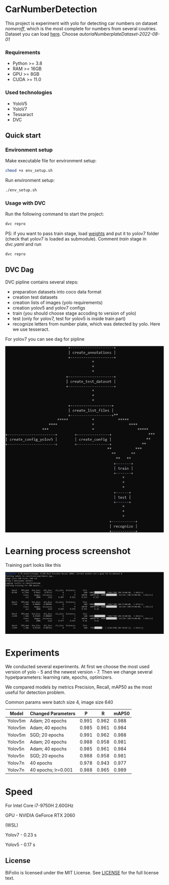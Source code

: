 # CarNumberDetection

This project is experiment with yolo for detecting car numbers on dataset *nomeroff*, which is the most complete for numbers from several coutries. 
Dataset you can load [here](https://nomeroff.net.ua/datasets/). Choose *autoriaNumberplateDataset-2022-08-01* 

### Requirements

- Python >= 3.8
- RAM >= 16GB
- GPU >= 8GB
- CUDA >= 11.0

### Used technologies

- YoloV5
- YoloV7
- Tessaract
- DVC

## Quick start

### Environment setup

Make executable file for environment setup:

```bash
chmod +x env_setup.sh
```

Run environment setup:

```bash
./env_setup.sh
```

### Usage with DVC

Run the following command to start the project:

```bash
dvc repro
```

PS: if you want to pass train stage, load [weights](https://drive.google.com/file/d/1B1XhgSm56yyJch8oecdDtbb4qdJa496g/view?usp=sharing) and put it to yolov7 folder (check that yolov7 is loaded as submodule). Comment *train* stage in *dvc.yaml* and run 

```bash
dvc repro
```

## DVC Dag
DVC pipline contains several steps:
* preparation datasets into coco data format
* creation test datasets
* creation lists of images (yolo requirements)
* creation yolov5 and yolov7 configs
* train (you should choose stage accoding to version of yolo)
* test (only for yolov7, test for yolov5 is inside train part)
* recognize letters from number plate, which was detected by yolo. Here we use tesseract.

For yolov7 you can see dag for pipline 

![image](docs/images/other/image_2022-10-04_23-05-45.png)


# Learning process screenshot
Training part looks like this

![image](docs/images/other/image_2022-10-04_22-38-37.png)


# Experiments
We conducted several experiments.
At first we choose the most used version of yolo - 5 and the newest version - 7.
Then we change several hypetparameters: learning rate, epochs, optimizers.

We compared models by metrics Precision, Recall, mAP50 as the most useful for detection problem. 

Common params were batch size 4, image size 640

| Model  | Changed Parameters | P | R | mAP50 |
| ------------- | ------------- |------------- |------------- |------------- |
|  Yolov5m   |  Adam; 20 epochs | 0.991 | 0.962 | 0.988 |
|  Yolov5m   |  Adam; 40 epochs  | 0.985 | 0.961 | 0.984 |
|  Yolov5m   |  SGD; 20 epochs  | 0.991 | 0.962 | 0.988 |
|  Yolov5n   |  Adam; 20 epochs | 0.988 | 0.958 | 0.981 |
|  Yolov5n   |  Adam; 40 epochs | 0.985 | 0.961 | 0.984 |
|  Yolov5n   |  SGD; 20 epochs  | 0.988 | 0.958 | 0.981 |
|  Yolov7n   |  40 epochs  | 0.978 | 0.943 | 0.977 |
|  Yolov7n   |  40 epochs; lr=0.001  | 0.988 | 0.965 | 0.989 |

# Speed
For Intel Core i7-9750H 2.60GHz 

GPU - NVIDIA GeForce RTX 2060

(WSL)

Yolov7 - 0.23 s

Yolov5 - 0.17 s

## License

BiFolio is licensed under the MIT License. See [LICENSE](LICENSE) for the full license text.
